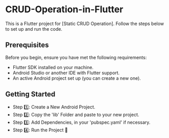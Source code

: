 # CRUD-Operation-in-Flutter

This is a Flutter project for [Static CRUD Operation]. Follow the steps below to set up and run the code.

## Prerequisites

Before you begin, ensure you have met the following requirements:
- Flutter SDK installed on your machine.
- Android Studio or another IDE with Flutter support.
- An active Android project set up (you can create a new one).

## Getting Started
- Step 1️⃣: Create a New Android Project.
- Step 2️⃣: Copy the 'lib' Folder and paste to your new project.
- Step 3️⃣: Add Dependencies, in your 'pubspec.yaml' if necessary.
- Step 4️⃣: Run the Project 🥳
